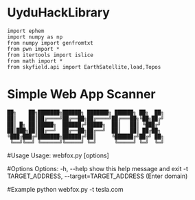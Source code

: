 # UyduHackLibrary


    import ephem
    import numpy as np
    from numpy import genfromtxt
    from pwn import *
    from itertools import islice
    from math import *
    from skyfield.api import EarthSatellite,load,Topos
    
# Simple Web App Scanner

    ██╗    ██╗███████╗██████╗ ███████╗ ██████╗ ██╗  ██╗
    ██║    ██║██╔════╝██╔══██╗██╔════╝██╔═══██╗╚██╗██╔╝
    ██║ █╗ ██║█████╗  ██████╔╝█████╗  ██║   ██║ ╚███╔╝ 
    ██║███╗██║██╔══╝  ██╔══██╗██╔══╝  ██║   ██║ ██╔██╗ 
    ╚███╔███╔╝███████╗██████╔╝██║     ╚██████╔╝██╔╝ ██╗
     ╚══╝╚══╝ ╚══════╝╚═════╝ ╚═╝      ╚═════╝ ╚═╝  ╚═╝ 
 
 #Usage
        Usage: webfox.py [options]
        
 #Options
        Options: -h, --help show this help message and exit
        -t TARGET_ADDRESS, --target=TARGET_ADDRESS (Enter domain)
        
 #Example
        python webfox.py -t tesla.com
